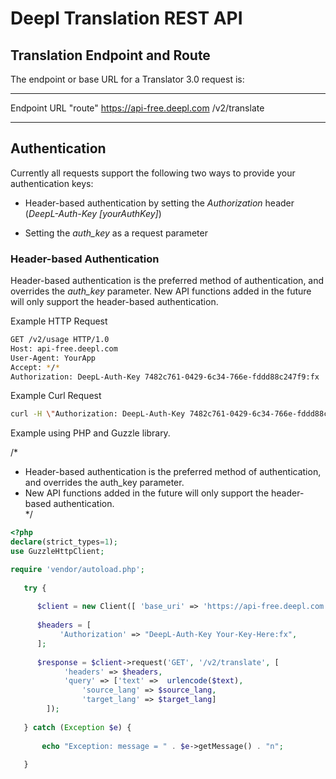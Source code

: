 Deepl Translation REST API
==========================

Translation Endpoint and Route
------------------------------

The endpoint or base URL for a Translator 3.0 request is:

  ------------------------------- ---------------
  Endpoint                        URL "route"
  https://api-free.deepl.com      /v2/translate
  ------------------------------- ---------------

Authentication
--------------

Currently all requests support the following two ways to provide your authentication keys:

-   Header-based authentication by setting the *Authorization* header (*DeepL-Auth-Key \[yourAuthKey\]*)

-   Setting the *auth\_key* as a request parameter

### Header-based Authentication

Header-based authentication is the preferred method of authentication,
and overrides the *auth\_key* parameter. New API functions added in the
future will only support the header-based authentication.

Example HTTP Request

```bash
GET /v2/usage HTTP/1.0
Host: api-free.deepl.com
User-Agent: YourApp
Accept: */*
Authorization: DeepL-Auth-Key 7482c761-0429-6c34-766e-fddd88c247f9:fx
```

Example Curl Request

```bash
curl -H \"Authorization: DeepL-Auth-Key 7482c761-0429-6c34-766e-fddd88c247f9:fx\" https://api-free.deepl.com/v2/usage
```

Example using PHP and Guzzle library.

/*
 * Header-based authentication is the preferred method of authentication, and overrides the auth_key parameter.
 * New API functions added in the future will only support the header-based authentication.  
*/

```php
<?php
declare(strict_types=1);
use GuzzleHttpClient;

require 'vendor/autoload.php';
    
   try {
       
      $client = new Client([ 'base_uri' => 'https://api-free.deepl.com' ]);                                                                                                                                                                          
                                                                                                                                                                                                                                                 
      $headers = [                                                                                                                                                                                                                              
           'Authorization' => "DeepL-Auth-Key Your-Key-Here:fx", 
      ];
       
      $response = $client->request('GET', '/v2/translate', [
            'headers' => $headers,
            'query' => ['text' =>  urlencode($text),           
    		    'source_lang' => $source_lang,
    		    'target_lang' => $target_lang] 
        ]); 
      
   } catch (Exception $e) {
       
       echo "Exception: message = " . $e->getMessage() . "n";
       
   }
```

